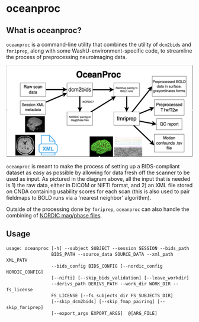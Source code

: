 # oceanproc

## What is oceanproc?

`oceanproc` is a command-line utility that combines the utility of `dcm2bids` and `fmriprep`, along with some WashU-environment-specific code, to streamline the process of preprocessing neuroimaging data. 

![oceanproc workflow](./_static/oceanproc-flow.png)

`oceanproc` is meant to make the process of setting up a BIDS-compliant dataset as easy as possible by allowing for data fresh off the scanner to be used as input. As pictured in the diagram above, all the input that is needed is 1) the raw data, either in DICOM or NIFTI format, and 2) an XML file stored on CNDA containing usability scores for each scan (this is also used to pair fieldmaps to BOLD runs via a 'nearest neighbor' algorithm). 

Outside of the processing done by `fmriprep`, `oceanproc` can also handle the combining of [NORDIC mag/phase files](https://github.com/SteenMoeller/NORDIC_Raw/blob/main/README.md). 


## Usage

```
usage: oceanproc [-h] --subject SUBJECT --session SESSION --bids_path
                 BIDS_PATH --source_data SOURCE_DATA --xml_path XML_PATH
                 --bids_config BIDS_CONFIG [--nordic_config NORDIC_CONFIG]
                 [--nifti] [--skip_bids_validation] [--leave_workdir]
                 --derivs_path DERIVS_PATH --work_dir WORK_DIR --fs_license
                 FS_LICENSE [--fs_subjects_dir FS_SUBJECTS_DIR]
                 [--skip_dcm2bids] [--skip_fmap_pairing] [--skip_fmriprep]
                 [--export_args EXPORT_ARGS]  @[ARG_FILE]
```




